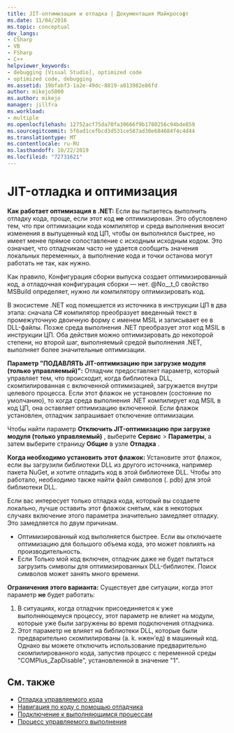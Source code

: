 ```yaml
---
title: JIT-оптимизация и отладка | Документация Майкрософт
ms.date: 11/04/2016
ms.topic: conceptual
dev_langs:
- CSharp
- VB
- FSharp
- C++
helpviewer_keywords:
- debugging [Visual Studio], optimized code
- optimized code, debugging
ms.assetid: 19bfabf3-1a2e-49dc-8819-a813982e86fd
author: mikejo5000
ms.author: mikejo
manager: jillfra
ms.workload:
- multiple
ms.openlocfilehash: 12752acf75da70fa30666f9b1780256c94bde859
ms.sourcegitcommit: 5f6ad1cefbcd3d531ce587ad30e684684f4c4d44
ms.translationtype: MT
ms.contentlocale: ru-RU
ms.lasthandoff: 10/22/2019
ms.locfileid: "72731621"
---
```

# <a name="jit-optimization-and-debugging"></a>JIT-отладка и оптимизация
**Как работает оптимизация в .NET:** Если вы пытаетесь выполнить отладку кода, проще, если этот код **не** оптимизирован. Это обусловлено тем, что при оптимизации кода компилятор и среда выполнения вносит изменения в выпущенный код ЦП, чтобы он выполнялся быстрее, но имеет менее прямое сопоставление с исходным исходным кодом. Это означает, что отладчикам часто не удается сообщить значения локальных переменных, а выполнение кода и точки останова могут работать не так, как нужно.

Как правило, Конфигурация сборки выпуска создает оптимизированный код, а отладочная конфигурация сборки — нет. @No__t_0 свойство MSBuild определяет, нужно ли компилятору оптимизировать код.

В экосистеме .NET код помещается из источника в инструкции ЦП в два этапа: сначала C# компилятор преобразует введенный текст в промежуточную двоичную форму с именем MSIL и записывает ее в DLL-файлы. Позже среда выполнения .NET преобразует этот код MSIL в инструкции ЦП. Оба действия можно оптимизировать до некоторой степени, но второй шаг, выполняемый средой выполнения .NET, выполняет более значительные оптимизации.

**Параметр "ПОДАВЛЯТЬ JIT-оптимизацию при загрузке модуля (только управляемый)":** Отладчик предоставляет параметр, который управляет тем, что происходит, когда библиотека DLL, скомпилированная с включенной оптимизацией, загружается внутри целевого процесса. Если этот флажок не установлен (состояние по умолчанию), то когда среда выполнения .NET компилирует код MSIL в код ЦП, она оставляет оптимизацию включенной. Если флажок установлен, отладчик запрашивает отключение оптимизации.

Чтобы найти параметр **Отключить JIT-оптимизацию при загрузке модуля (только управляемый)** , выберите **Сервис**  > **Параметры**, а затем выберите страницу **Общие** в узле **Отладка** .

**Когда необходимо установить этот флажок:** Установите этот флажок, если вы загрузили библиотеки DLL из другого источника, например пакета NuGet, и хотите отладить код в этой библиотеке DLL. Чтобы это работало, необходимо также найти файл символов (. pdb) для этой библиотеки DLL.

Если вас интересует только отладка кода, который вы создаете локально, лучше оставить этот флажок снятым, как в некоторых случаях включение этого параметра значительно замедляет отладку. Это замедляется по двум причинам.

* Оптимизированный код выполняется быстрее. Если вы отключаете оптимизацию для большого объема кода, это может повлиять на производительность.
* Если Только мой код включен, отладчик даже не будет пытаться загрузить символы для оптимизированных DLL-библиотек. Поиск символов может занять много времени.

**Ограничения этого варианта:** Существует две ситуации, когда этот параметр **не** будет работать:

1. В ситуациях, когда отладчик присоединяется к уже выполняющемуся процессу, этот параметр не влияет на модули, которые уже были загружены во время подключения отладчика.
2. Этот параметр не влияет на библиотеки DLL, которые были предварительно скомпилированы (a. k. нжен'ед) в машинный код. Однако вы можете отключить использование предварительно скомпилированного кода, запустив процесс с переменной среды "COMPlus_ZapDisable", установленной в значение "1".

## <a name="see-also"></a>См. также
- [Отладка управляемого кода](../debugger/debugging-managed-code.md)
- [Навигация по коду с помощью отладчика](../debugger/navigating-through-code-with-the-debugger.md)
- [Подключение к выполняющимся процессам](../debugger/attach-to-running-processes-with-the-visual-studio-debugger.md)
- [Процесс управляемого выполнения](/dotnet/standard/managed-execution-process)
